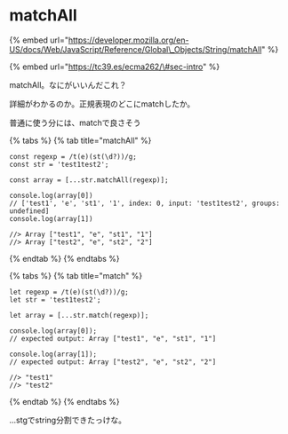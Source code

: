 # matchAll

{% embed url="https://developer.mozilla.org/en-US/docs/Web/JavaScript/Reference/Global\_Objects/String/matchAll" %}

{% embed url="https://tc39.es/ecma262/\#sec-intro" %}

matchAll。なにがいいんだこれ？

詳細がわかるのか。正規表現のどこにmatchしたか。

普通に使う分には、matchで良さそう

{% tabs %}
{% tab title="matchAll" %}
```text
const regexp = /t(e)(st(\d?))/g;
const str = 'test1test2';

const array = [...str.matchAll(regexp)];

console.log(array[0])
// ['test1', 'e', 'st1', '1', index: 0, input: 'test1test2', groups: undefined]
console.log(array[1])

//> Array ["test1", "e", "st1", "1"]
//> Array ["test2", "e", "st2", "2"]
```
{% endtab %}
{% endtabs %}

{% tabs %}
{% tab title="match" %}
```text
let regexp = /t(e)(st(\d?))/g;
let str = 'test1test2';

let array = [...str.match(regexp)];

console.log(array[0]);
// expected output: Array ["test1", "e", "st1", "1"]

console.log(array[1]);
// expected output: Array ["test2", "e", "st2", "2"]

//> "test1"
//> "test2"
```
{% endtab %}
{% endtabs %}

...stgでstring分割できたっけな。

